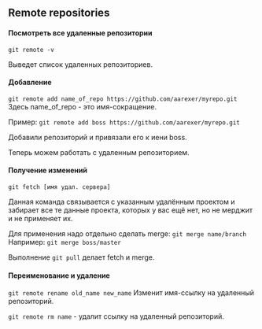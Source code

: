 ## Remote repositories
#### Посмотреть все удаленные репозитории
`git remote -v`

Выведет список удаленных репозиториев.

#### Добавление
`git remote add name_of_repo https://github.com/aarexer/myrepo.git`
Здесь name_of_repo - это имя-сокращение.

Пример:
`git remote add boss https://github.com/aarexer/myrepo.git`

Добавили репозиторий и привязали его к иени boss.

Теперь можем работать с удаленным репозиторием.

#### Получение изменений
`git fetch [имя удал. сервера]`

Данная команда связывается с указанным удалённым проектом и забирает все те данные проекта, которых у вас ещё нет, но не мерджит и не применяет их.

Для применения надо отдельно сделать merge:
`git merge name/branch`
Например:
`git merge boss/master`

Выполнение `git pull` делает fetch и merge.

#### Переименование и удаление
`git remote rename old_name new_name`
 Изменит имя-ссылку на удаленный репозиторий.

 `git remote rm name` - удалит ссылку на удаленный репозиторий.
